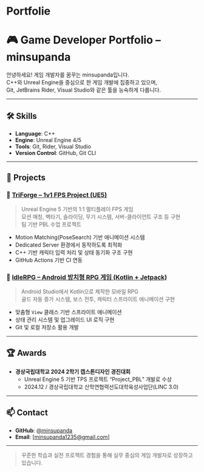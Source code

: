 # Portfolie

# 🎮 Game Developer Portfolio – minsupanda

안녕하세요! 게임 개발자를 꿈꾸는 minsupanda입니다.  
C++와 Unreal Engine을 중심으로 한 게임 개발에 집중하고 있으며,  
Git, JetBrains Rider, Visual Studio와 같은 툴을 능숙하게 다룹니다.

---

## 🛠 Skills

- **Language**: C++
- **Engine**: Unreal Engine 4/5
- **Tools**: Git, Rider, Visual Studio
- **Version Control**: GitHub, Git CLI

---

## 🧩 Projects

### 🔫 [TriForge – 1v1 FPS Project (UE5)](https://github.com/minsupanda/TriForge)
> Unreal Engine 5 기반의 1:1 멀티플레이 FPS 게임  
> 모션 매칭, 벽타기, 슬라이딩, 무기 시스템, 서버-클라이언트 구조 등 구현  
> 팀 기반 PBL 수업 프로젝트

- Motion Matching(PoseSearch) 기반 애니메이션 시스템
- Dedicated Server 환경에서 동작하도록 최적화
- C++ 기반 캐릭터 입력 처리 및 상태 동기화 구조 구현
- GitHub Actions 기반 CI 연동

### 🐉 [IdleRPG – Android 방치형 RPG 게임 (Kotlin + Jetpack)](https://github.com/minsupanda/IdleRPG)
> Android Studio에서 Kotlin으로 제작한 모바일 RPG  
> 골드 자동 증가 시스템, 보스 전투, 캐릭터 스프라이트 애니메이션 구현

- 맞춤형 `View` 클래스 기반 스프라이트 애니메이션
- 상태 관리 시스템 및 업그레이드 UI 로직 구현
- Git 및 로컬 저장소 활용 개발

---

## 🏆 Awards

- **경상국립대학교 2024 2학기 캡스톤디자인 경진대회**  
  - Unreal Engine 5 기반 TPS 프로젝트 “Project_PBL” 개발로 수상
  - 2024.12 / 경상국립대학교 산학연협력선도대학육성사업단(LINC 3.0)
---

## 📫 Contact

- **GitHub**: [@minsupanda](https://github.com/minsupanda)
- **Email**: [minsupanda1235@gmail.com] <!-- 이메일 입력 가능하면 여기에 -->

---

> 꾸준한 학습과 실전 프로젝트 경험을 통해 실무 중심의 게임 개발자로 성장하고 있습니다.
